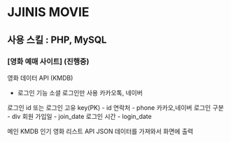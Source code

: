 # JJINIS MOVIE
## 사용 스킬 : PHP, MySQL

### [영화 예매 사이트] (진행중)
영화 데이터 API (KMDB)

- 로그인 기능
소셜 로그인만 사용
카카오톡, 네이버

로그인 id 또는 로그인 고유 key(PK) - id
연락처 - phone
카카오,네이버 로그인 구분 - div
회원 가입일 - join_date
로그인 시간 - login_date

메인 KMDB 인기 영화 리스트 API JSON 데이터를 가져와서
화면에 출력
